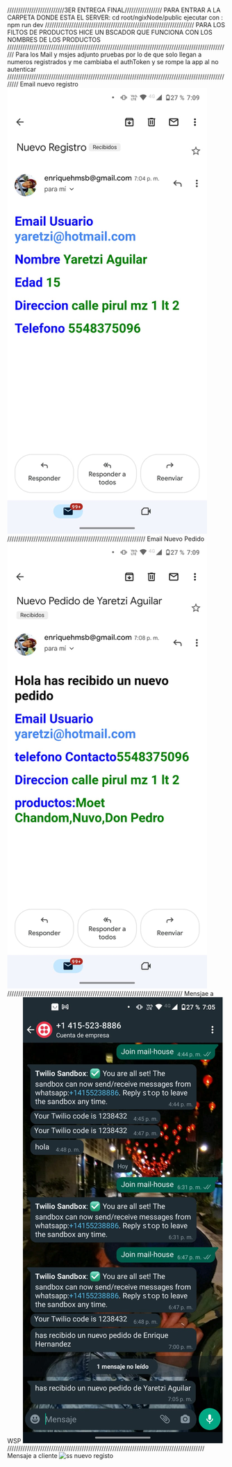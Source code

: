 //////////////////////////3ER ENTREGA FINAL/////////////////
PARA ENTRAR A LA CARPETA DONDE ESTA EL SERVER: cd root/ngixNode/public
ejecutar con : npm run dev
////////////////////////////////////////////////////////////////////
PARA LOS FILTOS DE PRODUCTOS HICE UN BSCADOR QUE FUNCIONA CON LOS NOMBRES DE LOS PRODUCTOS
//////////////////////////////////////////////////////////////////////////////////////////////////////
Para los Mail y msjes adjunto pruebas por lo de que solo llegan a numeros registrados y me cambiaba el authToken y se rompe la app al no autenticar
////////////////////////////////////////////////////////////////////////////////////////////////////////
Email nuevo registro
![ss nuevo registo](https://github.com/EnriqueHernandezM/programacionbackEHM/blob/loggers/imagenesRead/nuevoRegistro.jpeg)
///////////////////////////////////////////////////////////////
Email Nuevo Pedido
![ss nuevo registo](https://github.com/EnriqueHernandezM/programacionbackEHM/blob/loggers/imagenesRead/nuevoPedido.jpeg)
////////////////////////////////////////////////////////////////////////////////
Mensjae a WSP
![ss nuevo registo](https://github.com/EnriqueHernandezM/programacionbackEHM/blob/loggers/imagenesRead/pedidoRecibW.jpeg)
//////////////////////////////////////////////////////////////////////////////////////////
Mensaje a cliente
![ss nuevo registo](https://github.com/EnriqueHernandezM/programacionbackEHM/blob/loggers/mensajeAclient.jpeg)
